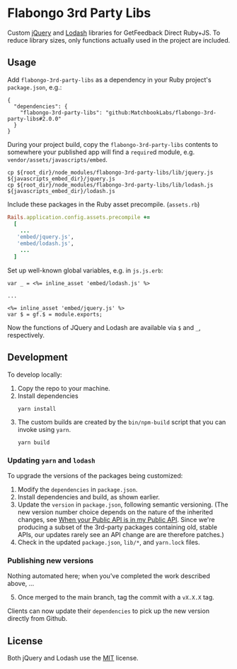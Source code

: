 # Flabongo 3rd Party Libs

Custom [jQuery](https://jquery.com/) and [Lodash](https://lodash.com/) libraries for GetFeedback Direct Ruby+JS.
To reduce library sizes, only functions actually used in the project are included.

## Usage

Add `flabongo-3rd-party-libs` as a dependency in your Ruby project's `package.json`, e.g.:

```json5
{
  "dependencies": {
    "flabongo-3rd-party-libs": "github:MatchbookLabs/flabongo-3rd-party-libs#2.0.0"
  }
}
```

During your project build, copy the `flabongo-3rd-party-libs` contents to somewhere your published app will find a `require`d module, e.g. `vendor/assets/javascripts/embed`.

```shell
cp ${root_dir}/node_modules/flabongo-3rd-party-libs/lib/jquery.js ${javascripts_embed_dir}/jquery.js
cp ${root_dir}/node_modules/flabongo-3rd-party-libs/lib/lodash.js ${javascripts_embed_dir}/lodash.js
```

Include these packages in the Ruby asset precompile. (`assets.rb`)

```ruby
Rails.application.config.assets.precompile +=
  [
    ...
   'embed/jquery.js',
   'embed/lodash.js',
    ...
  ]
```

Set up well-known global variables, e.g. in `js.js.erb`:

```erbruby
var _ = <%= inline_asset 'embed/lodash.js' %>

...

<%= inline_asset 'embed/jquery.js' %>
var $ = gf.$ = module.exports;
```

Now the functions of JQuery and Lodash are available via `$` and `_`, respectively.

## Development

To develop locally:

1. Copy the repo to your machine.
2. Install dependencies
    ```shell
    yarn install
    ```
3. The custom builds are created by the `bin/npm-build` script that you can invoke using `yarn`.
   ```shell
   yarn build
   ```

### Updating `yarn` and `lodash`

To upgrade the versions of the packages being customized:

1. Modify the `dependencies` in `package.json`.
2. Install dependencies and build, as shown earlier.
3. Update the `version` in `package.json`, following semantic versioning.
   (The new version number choice depends on the nature of the inherited changes, see [When your Public API is in my Public API](https://github.com/semver/semver/issues/80).
   Since we're producing a subset of the 3rd-party packages containing old, stable APIs, our updates rarely see an API change are are therefore patches.)
4. Check in the updated `package.json`, `lib/*`, and `yarn.lock` files.

### Publishing new versions

Nothing automated here; when you've completed the work described above, ...

5. Once merged to the main branch, tag the commit with a `vX.X.X` tag.

Clients can now update their `dependencies` to pick up the new version directly from Github.

## License

Both jQuery and Lodash use the [MIT](https://choosealicense.com/licenses/mit/) license.
